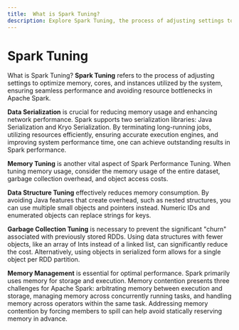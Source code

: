 ```yaml
---
title:  What is Spark Tuning?
description: Explore Spark Tuning, the process of adjusting settings to optimize memory, cores, and instances utilized by the system in Apache Spark. Learn about crucial aspects such as data serialization, memory tuning, data structure tuning, garbage collection tuning, and memory management to achieve outstanding performance in Spark applications.
---
```


# Spark Tuning

What is Spark Tuning? **Spark Tuning** refers to the process of adjusting settings to optimize memory, cores, and instances utilized by the system, ensuring seamless performance and avoiding resource bottlenecks in Apache Spark.

**Data Serialization** is crucial for reducing memory usage and enhancing network performance. Spark supports two serialization libraries: Java Serialization and Kryo Serialization. By terminating long-running jobs, utilizing resources efficiently, ensuring accurate execution engines, and improving system performance time, one can achieve outstanding results in Spark performance.

**Memory Tuning** is another vital aspect of Spark Performance Tuning. When tuning memory usage, consider the memory usage of the entire dataset, garbage collection overhead, and object access costs.

**Data Structure Tuning** effectively reduces memory consumption. By avoiding Java features that create overhead, such as nested structures, you can use multiple small objects and pointers instead. Numeric IDs and enumerated objects can replace strings for keys.

**Garbage Collection Tuning** is necessary to prevent the significant "churn" associated with previously stored RDDs. Using data structures with fewer objects, like an array of Ints instead of a linked list, can significantly reduce the cost. Alternatively, using objects in serialized form allows for a single object per RDD partition.

**Memory Management** is essential for optimal performance. Spark primarily uses memory for storage and execution. Memory contention presents three challenges for Apache Spark: arbitrating memory between execution and storage, managing memory across concurrently running tasks, and handling memory across operators within the same task. Addressing memory contention by forcing members to spill can help avoid statically reserving memory in advance.
